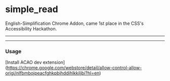# simple_read
English-Simplification Chrome Addon, came 1st place in the CSS's Accessibility Hackathon.

---




---
### Usage

[Install ACAO dev extension] (https://chrome.google.com/webstore/detail/allow-control-allow-origi/nlfbmbojpeacfghkpbjhddihlkkiljbi?hl=en)
